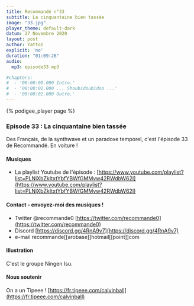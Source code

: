 ```yaml
---
title: Recommandé n°33
subtitle: La cinquantaine bien tassée
image: "33.jpg"
player_theme: default-dark
datum: 27 Novembre 2020
layout: post
author: Yattoz
explicit: 'no'
duration: "01:09:26"
audio:
  mp3: episode33.mp3

#chapters:
#  - '00:00:00.000 Intro.'
#  - '00:00:01.000 ... Shoubidoubidoo ...'
#  - '00:00:02.000 Outro.'
---
```


{% podigee_player page %}

### Episode 33 : La cinquantaine bien tassée

Des Français, de la synthwave et un paradoxe temporel, c'est l'épisode 33 de Recommandé. En voiture !

#### Musiques

  * La playlist Youtube de l'épisode : [https://www.youtube.com/playlist?list=PLNjXbZkItxtYbfYBWfGMMvw42RWdbW62I](https://www.youtube.com/playlist?list=PLNjXbZkItxtYbfYBWfGMMvw42RWdbW62I)


#### Contact - envoyez-moi des musiques !

- Twitter @recommande0 [https://twitter.com/recommande0](https://twitter.com/recommande0)
- Discord [https://discord.gg/4RnA9v7](https://discord.gg/4RnA9v7)
- e-mail recommande[[arobase]]hotmail[[point]]com

#### Illustration

C'est le groupe Ningen Isu.

#### Nous soutenir 

On a un Tipeee !  [https://fr.tipeee.com/calvinball](https://fr.tipeee.com/calvinball)

